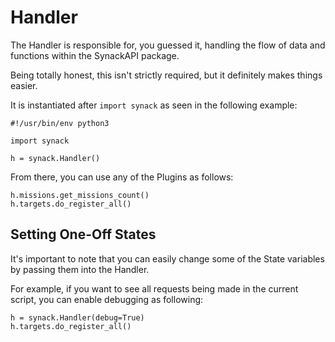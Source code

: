# Handler

The Handler is responsible for, you guessed it, handling the flow of data and functions within the SynackAPI package.

Being totally honest, this isn't strictly required, but it definitely makes things easier.

It is instantiated after `import synack` as seen in the following example:

```python3
#!/usr/bin/env python3

import synack

h = synack.Handler()
```

From there, you can use any of the Plugins as follows:

```
h.missions.get_missions_count()
h.targets.do_register_all()
```


## Setting One-Off States

It's important to note that you can easily change some of the State variables by passing them into the Handler.

For example, if you want to see all requests being made in the current script, you can enable debugging as following:

```python3
h = synack.Handler(debug=True)
h.targets.do_register_all()
```
